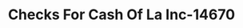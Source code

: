 ---
f_zip-code: 71343
f_state-code: LA
title: Checks For Cash Of La Inc-14670
f_phone: 318-339-9002
f_city-only: Jonesville
f_address: 1509 Fourth Street Jonesville
f_location-unique-id: '14670'
slug: checks-for-cash-of-la-inc-14670
updated-on: '2024-05-30T13:46:58.046Z'
created-on: '2024-05-30T13:36:59.803Z'
published-on: '2024-05-30T13:54:32.469Z'
f_city-state: cms/city/jonesville-la.md
f_company: cms/company/checks-for-cash-of-la-inc.md
f_state: cms/state/louisiana.md
layout: '[payday-loan].html'
tags: payday-loan
---